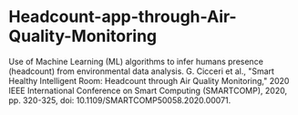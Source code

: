 # Headcount-app-through-Air-Quality-Monitoring
Use of Machine Learning (ML) algorithms to infer humans presence (headcount) from environmental data analysis.
G. Cicceri et al., "Smart Healthy Intelligent Room: Headcount through Air Quality Monitoring," 
2020 IEEE International Conference on Smart Computing (SMARTCOMP), 2020, pp. 320-325, 
doi: 10.1109/SMARTCOMP50058.2020.00071.

